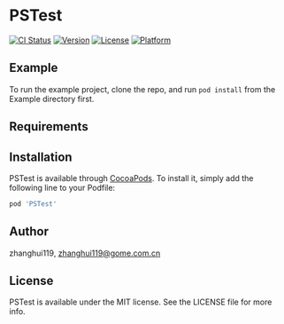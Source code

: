 # PSTest

[![CI Status](https://img.shields.io/travis/zhanghui119/PSTest.svg?style=flat)](https://travis-ci.org/zhanghui119/PSTest)
[![Version](https://img.shields.io/cocoapods/v/PSTest.svg?style=flat)](https://cocoapods.org/pods/PSTest)
[![License](https://img.shields.io/cocoapods/l/PSTest.svg?style=flat)](https://cocoapods.org/pods/PSTest)
[![Platform](https://img.shields.io/cocoapods/p/PSTest.svg?style=flat)](https://cocoapods.org/pods/PSTest)

## Example

To run the example project, clone the repo, and run `pod install` from the Example directory first.

## Requirements

## Installation

PSTest is available through [CocoaPods](https://cocoapods.org). To install
it, simply add the following line to your Podfile:

```ruby
pod 'PSTest'
```

## Author

zhanghui119, zhanghui119@gome.com.cn

## License

PSTest is available under the MIT license. See the LICENSE file for more info.
